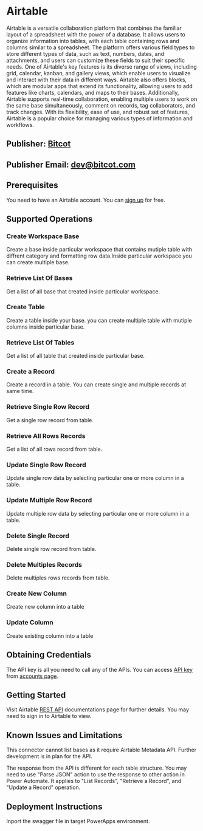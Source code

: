 # Airtable
Airtable is a versatile collaboration platform that combines the familiar layout of a spreadsheet with the power of a database. It allows users to organize information into tables, with each table containing rows and columns similar to a spreadsheet. The platform offers various field types to store different types of data, such as text, numbers, dates, and attachments, and users can customize these fields to suit their specific needs. One of Airtable's key features is its diverse range of views, including grid, calendar, kanban, and gallery views, which enable users to visualize and interact with their data in different ways. Airtable also offers blocks, which are modular apps that extend its functionality, allowing users to add features like charts, calendars, and maps to their bases. Additionally, Airtable supports real-time collaboration, enabling multiple users to work on the same base simultaneously, comment on records, tag collaborators, and track changes. With its flexibility, ease of use, and robust set of features, Airtable is a popular choice for managing various types of information and workflows.

## Publisher: [Bitcot](https://www.bitcot.com/)
## Publisher Email: dev@bitcot.com
## Prerequisites
You need to have an Airtable account. You can [sign up](https://airtable.com/signup) for free.
## Supported Operations
### Create Workspace Base
Create a base inside particular workspace that contains mutiple table with diffrent category and formatting row data.Inside particular workspace you can create multiple base.

### Retrieve List Of Bases
Get a list of all base that created inside particular workspace. 

### Create Table
Create a table inside your base. you can create multiple table with mutiple columns inside particular base.

### Retrieve List Of Tables
Get a list of all table that created inside particular base.

### Create a Record
Create a record in a table. You can create single and multiple records at same time.

### Retrieve Single Row Record
Get a single row record from table.

### Retrieve All Rows Records
Get a list of all rows record from table.

### Update Single Row Record
Update single row data by selecting particular one or more column in a table.

### Update Multiple Row Record
Update multiple row data by selecting particular one or more column in a table.

### Delete Single Record
Delete single row record from table.

### Delete Multiples Records
Delete multiples rows records from table.

### Create New Column
Create new column into a table

### Update Column
Create existing column into a table

## Obtaining Credentials
The API key is all you need to call any of the APIs. You can access [API key](https://support.airtable.com/hc/en-us/articles/219046777-How-do-I-get-my-API-key-) from [accounts page](https://airtable.com/account).

## Getting Started
Visit Airtable [REST API](https://airtable.com/api) documentations page for further details. You may need to sign in to Airtable to view.

## Known Issues and Limitations
This connector cannot list bases as it require Airtable Metadata API. Further development is in plan for the API.

The response from the API is different for each table structure. You may need to use "Parse JSON" action to use the response to other action in Power Automate. It applies to "List Records", "Retrieve a Record", and "Update a Record" operation.

## Deployment Instructions
Inport the swagger file in target PowerApps environment.